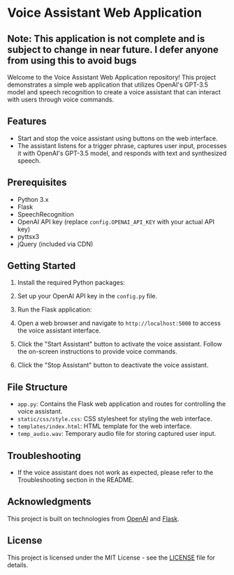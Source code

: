 # Voice Assistant Web Application

## Note: This application is not complete and is subject to change in near future. I defer anyone from using this to avoid bugs

Welcome to the Voice Assistant Web Application repository! This project demonstrates a simple web application that utilizes OpenAI's GPT-3.5 model and speech recognition to create a voice assistant that can interact with users through voice commands.

## Features

- Start and stop the voice assistant using buttons on the web interface.
- The assistant listens for a trigger phrase, captures user input, processes it with OpenAI's GPT-3.5 model, and responds with text and synthesized speech.

## Prerequisites

- Python 3.x
- Flask
- SpeechRecognition
- OpenAI API key (replace `config.OPENAI_API_KEY` with your actual API key)
- pyttsx3
- jQuery (included via CDN)

## Getting Started

1. Install the required Python packages:

2. Set up your OpenAI API key in the `config.py` file.

3. Run the Flask application:

4. Open a web browser and navigate to `http://localhost:5000` to access the voice assistant interface.

5. Click the "Start Assistant" button to activate the voice assistant. Follow the on-screen instructions to provide voice commands.

6. Click the "Stop Assistant" button to deactivate the voice assistant.

## File Structure

- `app.py`: Contains the Flask web application and routes for controlling the voice assistant.
- `static/css/style.css`: CSS stylesheet for styling the web interface.
- `templates/index.html`: HTML template for the web interface.
- `temp_audio.wav`: Temporary audio file for storing captured user input.

## Troubleshooting

- If the voice assistant does not work as expected, please refer to the Troubleshooting section in the README.

## Acknowledgments

This project is built on technologies from [OpenAI](https://openai.com/) and [Flask](https://flask.palletsprojects.com/).

## License

This project is licensed under the MIT License - see the [LICENSE](LICENSE) file for details.

